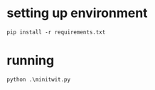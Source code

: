 # setting up environment
```commandline
pip install -r requirements.txt
```
# running
```commandline
python .\minitwit.py
```
